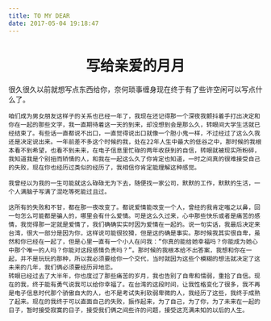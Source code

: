 ```yaml
---
title: TO MY DEAR
date: 2017-05-04 19:18:47
---
```

<h1 style="text-align:center">写给亲爱的月月</h1>
    很久很久以前就想写点东西给你，奈何琐事缠身现在终于有了些许空闲可以写点什么了。

    咱们成为男女朋友这样子的关系也已经一年了，我现在还记得那一个深夜我颤抖着手打出决定和你在一起的那些文字，我一直期待着这一天的到来，却没想到会是那么久，转眼间大学生活就已经结束了。有些话一直都说不出口，一直觉得说出口就像一个胆小鬼一样，不过经过了这么久我还是决定说出来。一年前差不多这个时候的我，处在22年人生中最大的低谷之中，那时候的我根本看不到希望，也看不到未来，在电子信息里忙碌的两年收获到的自信，转眼就被现实所粉碎，我知道我是个别扭而矫情的人，和我在一起这么久了你肯定也知道，一时之间真的很难接受自己的失败，现在你也经历过类似的经历了，我相信你肯定能理解这种感觉。

    我曾经以为我的一生可能就这么碌碌无为下去，随便找一家公司，默默的工作，默默的生活，一个人满脑子写满了混吃等死能过且过。

    这所有的失败和不甘，都在那一夜改变了。都说爱情能改变一个人，曾经的我肯定嗤之以鼻，回一句怎么可能都是骗人的，哪里会有什么爱情。可是这么久过来，心中那些快乐或者是痛苦的感情，我觉得那一定就是爱情了，我们确确实实时因为爱情在一起的。说一句实话，我最后决定来台湾，很大一部分是因为你，这样说可能很狡猾，但是这的确是事实。那时候我其实很自卑，虽然和你已经在一起了，但是心里一直有一个小人在问我：“你真的能给她幸福吗？你能成为她心中那个唯一的人吗？你能对这段感情负责吗？”。那时候的我根本给不出答案，我想和你在一起，并不是玩玩的那种，所以我必须要给你一个交代，当时就因为这些个模糊的想法就决定了这未来的几年，我们俩必须要经历异地恋。
    转眼已经过去了大半年，你也度过了那些痛苦的岁月，我也告别了自卑和懦弱，重拾了自信。现在的我，终于能有勇气说我可以给你幸福了。在台湾的这段时间，让我性格变化了很多，我不再是电子信息时代那个骄傲自大的人，也不是考试失利软弱卑微的人，我经历了这些，我终于成熟了起来。现在的我终于可以直面自己的失败，振作起来，为了自己，为了你，为了未来在一起的日子，暂时接受寂寞的日子，接受我们俩之间些许的问题，接受这充满未知的以后的人生。
